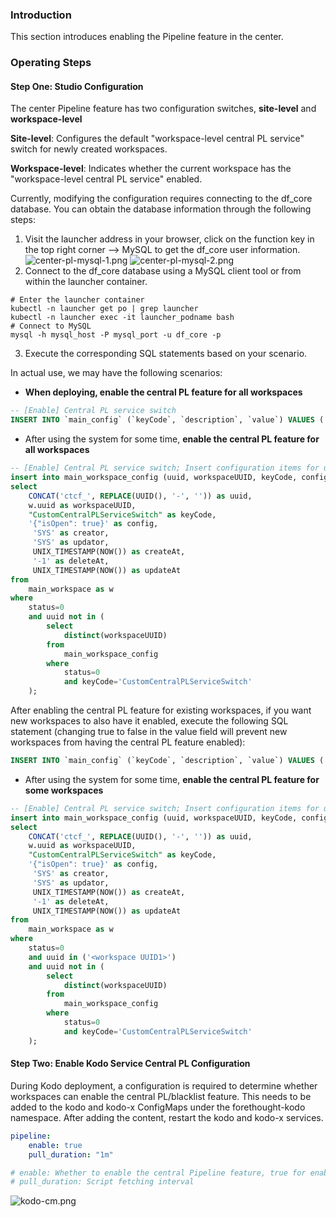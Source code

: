 ### Introduction

This section introduces enabling the Pipeline feature in the center.

### Operating Steps

#### Step One: Studio Configuration
The center Pipeline feature has two configuration switches, **site-level** and **workspace-level**

**Site-level**: Configures the default "workspace-level central PL service" switch for newly created workspaces.

**Workspace-level**: Indicates whether the current workspace has the "workspace-level central PL service" enabled.

Currently, modifying the configuration requires connecting to the df_core database. You can obtain the database information through the following steps:

1. Visit the launcher address in your browser, click on the function key in the top right corner --> MySQL to get the df_core user information.
![center-pl-mysql-1.png](img/center-pl-mysql-1.png)
![center-pl-mysql-2.png](img/center-pl-mysql-2.png)
2. Connect to the df_core database using a MySQL client tool or from within the launcher container.
```shell
# Enter the launcher container
kubectl -n launcher get po | grep launcher
kubectl -n launcher exec -it launcher_podname bash
# Connect to MySQL
mysql -h mysql_host -P mysql_port -u df_core -p
```
3. Execute the corresponding SQL statements based on your scenario.

In actual use, we may have the following scenarios:

* **When deploying, enable the central PL feature for all workspaces**
```sql
-- [Enable] Central PL service switch
INSERT INTO `main_config` (`keyCode`, `description`, `value`) VALUES ('CentralPLServiceSwitch', 'Central PL service support status switch. When isOpen=true, newly created workspaces will have the custom central PL service support switch enabled by default, which corresponds to keyCode=CustomCentralPLServiceSwitch', '{\"isOpen\": true}') ON DUPLICATE KEY UPDATE description=VALUES(description),value=VALUES(value);
```
* After using the system for some time, **enable the central PL feature for all workspaces**
```sql
-- [Enable] Central PL service switch; Insert configuration items for unconfigured workspaces
insert into main_workspace_config (uuid, workspaceUUID, keyCode, config, creator, updator, createAt, deleteAt, updateAt)
select
    CONCAT('ctcf_', REPLACE(UUID(), '-', '')) as uuid,
    w.uuid as workspaceUUID,
    "CustomCentralPLServiceSwitch" as keyCode,
    '{"isOpen": true}' as config,
     'SYS' as creator,
     'SYS' as updator,
     UNIX_TIMESTAMP(NOW()) as createAt,
     '-1' as deleteAt,
     UNIX_TIMESTAMP(NOW()) as updateAt
from
    main_workspace as w
where
    status=0
    and uuid not in (
        select
            distinct(workspaceUUID)
        from
            main_workspace_config
        where
            status=0
            and keyCode='CustomCentralPLServiceSwitch'
    );
```
After enabling the central PL feature for existing workspaces, if you want new workspaces to also have it enabled, execute the following SQL statement (changing true to false in the value field will prevent new workspaces from having the central PL feature enabled):
```sql
INSERT INTO `main_config` (`keyCode`, `description`, `value`) VALUES ('CentralPLServiceSwitch', 'Central PL service support status switch. When isOpen=true, newly created workspaces will have the custom central PL service support switch enabled by default, which corresponds to keyCode=CustomCentralPLServiceSwitch', '{\"isOpen\": true}') ON DUPLICATE KEY UPDATE description=VALUES(description),value=VALUES(value);
```
* After using the system for some time, **enable the central PL feature for some workspaces**
```sql
-- [Enable] Central PL service switch; Insert configuration items for unconfigured workspaces
insert into main_workspace_config (uuid, workspaceUUID, keyCode, config, creator, updator, createAt, deleteAt, updateAt)
select
    CONCAT('ctcf_', REPLACE(UUID(), '-', '')) as uuid,
    w.uuid as workspaceUUID,
    "CustomCentralPLServiceSwitch" as keyCode,
    '{"isOpen": true}' as config,
     'SYS' as creator,
     'SYS' as updator,
     UNIX_TIMESTAMP(NOW()) as createAt,
     '-1' as deleteAt,
     UNIX_TIMESTAMP(NOW()) as updateAt
from
    main_workspace as w
where
    status=0
    and uuid in ('<workspace UUID1>')
    and uuid not in (
        select
            distinct(workspaceUUID)
        from
            main_workspace_config
        where
            status=0
            and keyCode='CustomCentralPLServiceSwitch'
    );
```

#### Step Two: Enable Kodo Service Central PL Configuration
During Kodo deployment, a configuration is required to determine whether workspaces can enable the central PL/blacklist feature. This needs to be added to the kodo and kodo-x ConfigMaps under the forethought-kodo namespace. After adding the content, restart the kodo and kodo-x services.
```yaml
pipeline:
    enable: true            
    pull_duration: "1m"    

# enable: Whether to enable the central Pipeline feature, true for enable, false for disable
# pull_duration: Script fetching interval
```
![kodo-cm.png](img/kodo-cm.png)